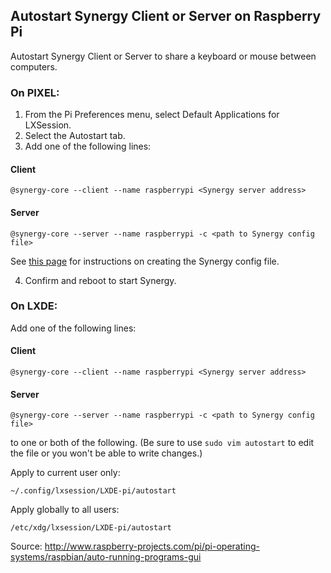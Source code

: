 
## Autostart Synergy Client or Server on Raspberry Pi

Autostart Synergy Client or Server to share a keyboard or mouse between computers.

### On PIXEL:
1. From the Pi Preferences menu, select Default Applications for LXSession.
2. Select the Autostart tab.
3. Add one of the following lines:
#### Client
```
@synergy-core --client --name raspberrypi <Synergy server address>
```
#### Server
```
@synergy-core --server --name raspberrypi -c <path to Synergy config file>
```
See [this page](https://github.com/jmcker/How-Did-I-Just-Do-That/blob/master/synergy-server-configuration.md) for instructions on creating the Synergy config file.

4. Confirm and reboot to start Synergy.



### On LXDE:
Add one of the following lines:
#### Client
```
@synergy-core --client --name raspberrypi <Synergy server address>
```
#### Server
```
@synergy-core --server --name raspberrypi -c <path to Synergy config file>
```
to one or both of the following. (Be sure to use `sudo vim autostart` to edit the file or you won't be able to write changes.)

Apply to current user only:
```
~/.config/lxsession/LXDE-pi/autostart
```
Apply globally to all users:
```
/etc/xdg/lxsession/LXDE-pi/autostart
```

Source: http://www.raspberry-projects.com/pi/pi-operating-systems/raspbian/auto-running-programs-gui
